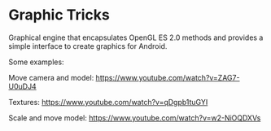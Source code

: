 # Graphic Tricks
Graphical engine that encapsulates OpenGL ES 2.0 methods and provides a simple interface to create graphics for Android.

Some examples: 

Move camera and model: https://www.youtube.com/watch?v=ZAG7-U0uDJ4

Textures: https://www.youtube.com/watch?v=qDgpb1tuGYI

Scale and move model: https://www.youtube.com/watch?v=w2-NiOQDXVs
